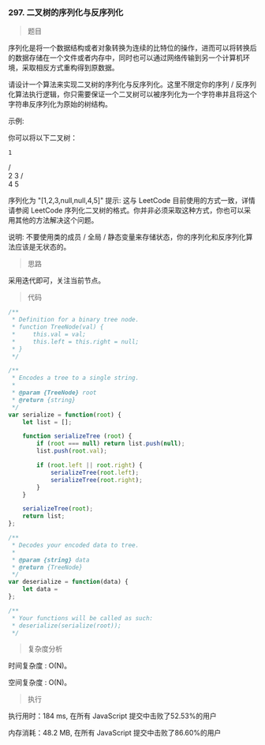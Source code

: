 ### 297. 二叉树的序列化与反序列化

> 题目

序列化是将一个数据结构或者对象转换为连续的比特位的操作，进而可以将转换后的数据存储在一个文件或者内存中，同时也可以通过网络传输到另一个计算机环境，采取相反方式重构得到原数据。

请设计一个算法来实现二叉树的序列化与反序列化。这里不限定你的序列 / 反序列化算法执行逻辑，你只需要保证一个二叉树可以被序列化为一个字符串并且将这个字符串反序列化为原始的树结构。

示例: 

你可以将以下二叉树：

    1
   / \
  2   3
     / \
    4   5

序列化为 "[1,2,3,null,null,4,5]"
提示: 这与 LeetCode 目前使用的方式一致，详情请参阅 LeetCode 序列化二叉树的格式。你并非必须采取这种方式，你也可以采用其他的方法解决这个问题。

说明: 不要使用类的成员 / 全局 / 静态变量来存储状态，你的序列化和反序列化算法应该是无状态的。

> 思路

采用迭代即可，关注当前节点。

> 代码

```js
/**
 * Definition for a binary tree node.
 * function TreeNode(val) {
 *     this.val = val;
 *     this.left = this.right = null;
 * }
 */

/**
 * Encodes a tree to a single string.
 *
 * @param {TreeNode} root
 * @return {string}
 */
var serialize = function(root) {
    let list = [];

    function serializeTree (root) {
        if (root === null) return list.push(null);
        list.push(root.val);

        if (root.left || root.right) {
            serializeTree(root.left);
            serializeTree(root.right);
        }
    }

    serializeTree(root);
    return list;
};

/**
 * Decodes your encoded data to tree.
 *
 * @param {string} data
 * @return {TreeNode}
 */
var deserialize = function(data) {
    let data = 
};

/**
 * Your functions will be called as such:
 * deserialize(serialize(root));
 */
```

> 复杂度分析

时间复杂度 : O(N)。

空间复杂度 : O(N)。

> 执行

执行用时：184 ms, 在所有 JavaScript 提交中击败了52.53%的用户

内存消耗：48.2 MB, 在所有 JavaScript 提交中击败了86.60%的用户